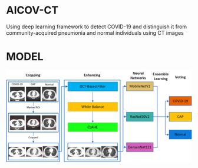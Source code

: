 # AICOV-CT
Using deep learning framework to detect COVID-19 and distinguish it from community-acquired pneumonia and normal individuals using CT images
# MODEL
![image](https://github.com/ren682/AICOV-CT/blob/main/img/Model.png)
